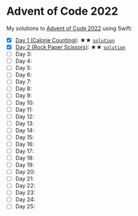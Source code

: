 # Advent of Code 2022

My solutions to [Advent of Code 2022](https://adventofcode.com/2022) using Swift:

- [x] [Day 1 (Calorie Counting)](https://adventofcode.com/2022/day/1): ★★ [`solution`](Day-01.playground/Contents.swift)
- [x] [Day 2 (Rock Paper Scissors)](https://adventofcode.com/2022/day/2): ★★ [`solution`](Day-02.playground/Contents.swift)
- [ ] Day 3:
- [ ] Day 4:
- [ ] Day 5:
- [ ] Day 6:
- [ ] Day 7:
- [ ] Day 8:
- [ ] Day 9:
- [ ] Day 10:
- [ ] Day 11:
- [ ] Day 12:
- [ ] Day 13:
- [ ] Day 14:
- [ ] Day 15:
- [ ] Day 16:
- [ ] Day 17:
- [ ] Day 18:
- [ ] Day 19:
- [ ] Day 20:
- [ ] Day 21:
- [ ] Day 22:
- [ ] Day 23:
- [ ] Day 24:
- [ ] Day 25:
